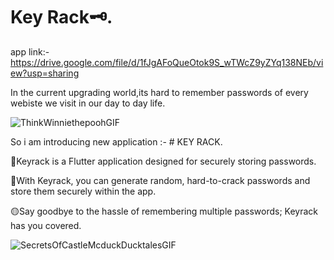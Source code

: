 # Key Rack🗝️.

app link:- https://drive.google.com/file/d/1fJgAFoQueOtok9S_wTWcZ9yZYq138NEb/view?usp=sharing

In the current upgrading world,its hard to remember passwords of every webiste we visit in our day to day life.

![ThinkWinniethepoohGIF](https://github.com/shirya028/KeyRack/assets/93442539/e3465209-27c4-4af2-aa29-bcae82e70167)


So i am introducing new application :- # KEY RACK.

🔴Keyrack is a Flutter application designed for securely storing passwords.

🔵With Keyrack, you can generate random, hard-to-crack passwords and store them securely within the app.

🟡Say goodbye to the hassle of remembering multiple passwords; Keyrack has you covered.

![SecretsOfCastleMcduckDucktalesGIF](https://github.com/shirya028/KeyRack/assets/93442539/d698aca6-6b09-43ac-a1d1-fbb9abdf9f7c)
